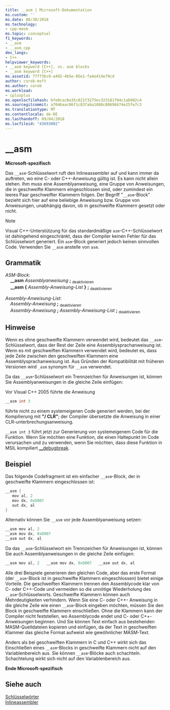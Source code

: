```yaml
---
title: __asm | Microsoft-Dokumentation
ms.custom: ''
ms.date: 08/30/2018
ms.technology:
- cpp-masm
ms.topic: conceptual
f1_keywords:
- __asm
- __asm_cpp
dev_langs:
- C++
helpviewer_keywords:
- __asm keyword [C++], vs. asm blocks
- __asm keyword [C++]
ms.assetid: 77ff3bc9-a492-4b5e-85e1-fa4e414e79cd
author: corob-msft
ms.author: corob
ms.workload:
- cplusplus
ms.openlocfilehash: bfe0cac0a35c821f3275ec323181f04c1ab982c4
ms.sourcegitcommit: a7046aac86f1c83faba1088c80698474e25fe7c3
ms.translationtype: MT
ms.contentlocale: de-DE
ms.lasthandoff: 09/04/2018
ms.locfileid: "43693002"
---
```

# <a name="asm"></a>__asm

**Microsoft-spezifisch**

Das `__asm`-Schlüsselwort ruft den Inlineassembler auf und kann immer da auftreten, wo eine C- oder C++-Anweisung gültig ist. Es kann nicht allein stehen. Ihm muss eine Assemblyanweisung, eine Gruppe von Anweisungen, die in geschweifte Klammern eingeschlossen sind, oder zumindest ein leeres Paar geschweifter Klammern folgen. Der Begriff "`__asm`-Block" bezieht sich hier auf eine beliebige Anweisung bzw. Gruppe von Anweisungen, unabhängig davon, ob in geschweifte Klammern gesetzt oder nicht.

> [!NOTE]
> Visual C++-Unterstützung für das standardmäßige `asm`-C++-Schlüsselwort ist dahingehend eingeschränkt, dass der Compiler keinen Fehler für das Schlüsselwort generiert. Ein `asm`-Block generiert jedoch keinen sinnvollen Code. Verwenden Sie `__asm` anstelle von `asm`.

## <a name="grammar"></a>Grammatik

*ASM-Block*:<br/>
&nbsp;&nbsp;&nbsp;&nbsp;**__asm** *Assemblyanweisung* **;** <sub>deaktivieren</sub><br/>
&nbsp;&nbsp;&nbsp;&nbsp;**__asm {** *Assembly-Anweisung-List* **}** **;** <sub>deaktivieren</sub>

*Assembly-Anweisung-List*:<br/>
&nbsp;&nbsp;&nbsp;&nbsp;*Assembly-Anweisung* **;** <sub>deaktivieren</sub><br/>
&nbsp;&nbsp;&nbsp;&nbsp;*Assembly-Anweisung* **;** *Assembly-Anweisung-List* **;** <sub>deaktivieren</sub>

## <a name="remarks"></a>Hinweise

Wenn es ohne geschweifte Klammern verwendet wird, bedeutet das `__asm`-Schlüsselwort, dass der Rest der Zeile eine Assemblysprachanweisung ist. Wenn es mit geschweiften Klammern verwendet wird, bedeutet es, dass jede Zeile zwischen den geschweiften Klammern eine Assemblysprachanweisung ist. Aus Gründen der Kompatibilität mit früheren Versionen wird `_asm` synonym für `__asm` verwendet.

Da das `__asm`-Schlüsselwort ein Trennzeichen für Anweisungen ist, können Sie Assemblyanweisungen in die gleiche Zeile einfügen:

Vor Visual C++ 2005 führte die Anweisung

```cpp
__asm int 3
```

führte nicht zu einem systemeigenen Code generiert werden, bei der Kompilierung mit **"/ CLR"**; der Compiler übersetzte die Anweisung in einer CLR-unterbrechungsanweisung.

`__asm int 3` führt jetzt zur Generierung von systemeigenem Code für die Funktion. Wenn Sie möchten eine Funktion, die einen Haltepunkt im Code verursachen und zu verwenden, wenn Sie möchten, dass diese Funktion in MSIL kompiliert [__debugbreak](../../intrinsics/debugbreak.md).

## <a name="example"></a>Beispiel

Das folgende Codefragment ist ein einfacher `__asm`-Block, der in geschweifte Klammern eingeschlossen ist:

```cpp
__asm {
   mov al, 2
   mov dx, 0xD007
   out dx, al
}
```

Alternativ können Sie `__asm` vor jede Assemblyanweisung setzen:

```cpp
__asm mov al, 2
__asm mov dx, 0xD007
__asm out dx, al
```

Da das `__asm`-Schlüsselwort ein Trennzeichen für Anweisungen ist, können Sie auch Assemblyanweisungen in die gleiche Zeile einfügen:

```cpp
__asm mov al, 2   __asm mov dx, 0xD007   __asm out dx, al
```

Alle drei Beispiele generieren den gleichen Code, aber das erste Format (der `__asm`-Block ist in geschweifte Klammern eingeschlossen) bietet einige Vorteile. Die geschweiften Klammern trennen den Assemblycode klar von C- oder C++-Code und vermeiden so die unnötige Wiederholung des `__asm`-Schlüsselworts. Geschweifte Klammern können auch Mehrdeutigkeiten verhindern. Wenn Sie eine C- oder C++- Anweisung in die gleiche Zeile wie einen `__asm`-Block eingeben möchten, müssen Sie den Block in geschweifte Klammern einschließen. Ohne die Klammern kann der Compiler nicht feststellen, wo Assemblycode endet und C- oder C++-Anweisungen beginnen. Und Sie können Text einfach aus bestehenden MASM-Quelldateien kopieren und einfügen, da der Text in geschweiften Klammer das gleiche Format aufweist wie gewöhnlicher MASM-Text.

Anders als bei geschweiften Klammern in C und C++ wirkt sich das Einschließen eines `__asm`-Blocks in geschweifte Klammern nicht auf den Variablenbereich aus. Sie können `__asm`-Blöcke auch schachteln. Schachtelung wirkt sich nicht auf den Variablenbereich aus.

**Ende Microsoft-spezifisch**

## <a name="see-also"></a>Siehe auch

[Schlüsselwörter](../../cpp/keywords-cpp.md)<br/>
[Inlineassembler](../../assembler/inline/inline-assembler.md)<br/>